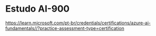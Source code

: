 # Estudo AI-900
https://learn.microsoft.com/pt-br/credentials/certifications/azure-ai-fundamentals//?practice-assessment-type=certification
